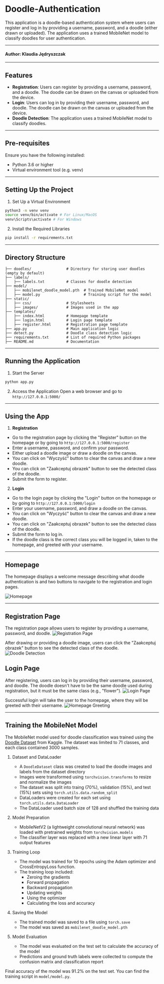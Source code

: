 # Doodle-Authentication
This application is a doodle-based authentication system where users can register and log in by 
providing a username, password, and a doodle (either drawn or uploaded). The application uses a trained MobileNet model to classify doodles for user authentication.

--------
#### Author: Klaudia Jędryszczak

--------
## Features 
- **Registration**: Users can register by providing a username, password, and a doodle. 
The doodle can be drawn on the canvas or uploaded from the device.
- **Login**: Users can log in by providing their username, password, and doodle. 
The doodle can be drawn on the canvas or uploaded from the device.
- **Doodle Detection**: The application uses a trained MobileNet model to classify doodles.
---------

## Pre-requisites
Ensure you have the following installed:
- Python 3.6 or higher
- Virtual environment tool (e.g. venv)
---------

## Setting Up the Project 
1. Set Up a Virtual Environment
```bash
python3 -m venv venv
source venv/bin/activate # For Linux/MacOS 
venv\Scripts\activate # For Windows
```
2. Install the Required Libraries
```bash
pip install -r requirements.txt
```
----------
## Directory Structure
```plaintext
├── doodles/                # Directory for storing user doodles (empty by default)
├── labels/
│   ├── labels.txt          # Classes for doodle detection
├── model/
│   ├── mobilenet_doodle_model.pth  # Trained MobileNet model
│   ├── model.py                    # Training script for the model
├── static/
│   ├── css/                # Stylesheets
│   ├── images/             # Images used in the app
├── templates/
│   ├── index.html          # Homepage template
│   ├── login.html          # Login page template
│   ├── register.html       # Registration page template
├── app.py                  # Main application logic
├── detect.py               # Doodle class detection logic
├── requirements.txt        # List of required Python packages
├── README.md               # Documentation
```
----------
## Running the Application
1. Start the Server
```bash
python app.py
```

2. Access the Application
Open a web browser and go to `http://127.0.0.1:5000/`

--------
## Using the App 
1. **Registration** 
- Go to the registration page by clicking the "Register" button on the homepage or by going to `http://127.0.0.1:5000/register`
- Enter a username, password, and confirm your password.
- Either upload a doodle image or draw a doodle on the canvas.
- You can click on "Wyczyść" button to clear the canvas and draw a new doodle.
- You can click on "Zaakceptuj obrazek" button to see the detected class of the doodle. 
- Submit the form to register.

2. **Login**
- Go to the login page by clicking the "Login" button on the homepage or by going to `http://127.0.0.1:5000/login`
- Enter your username, password, and draw a doodle on the canvas.
- You can click on "Wyczyść" button to clear the canvas and draw a new doodle.
- You can click on "Zaakceptuj obrazek" button to see the detected class of the doodle.
- Submit the form to log in.
- If the doodle class is the correct class you will be logged in, taken to the homepage, and greeted with your username.

--------
## Homepage
The homepage displays a welcome message describing what doodle authentication is 
and two buttons to navigate to the registration and login pages.

![Homepage](/static/images/homepage.png)

--------
## Registration Page
The registration page allows users to register by providing a username, password, and doodle.
![Registration Page](/static/images/register.png)

After drawing or providing a doodle image, users can click the "Zaakceptuj obrazek" button to see the detected class of the doodle.
![Doodle Detection](/static/images/detect.png)

## Login Page
After registering, users can log in by providing their username, password, and doodle. The doodle 
doesn't have to be the same doodle used during registration, but it must be the same class (e.g., "flower").
![Login Page](/static/images/login.png)

Successful login will take the user to the homepage, where they will be greeted with their username.
![Homepage Greeting](/static/images/greet.png)

--------
## Training the MobileNet Model 
The MobileNet model used for doodle classification was trained using the 
[Doodle Dataset](https://www.kaggle.com/datasets/ashishjangra27/doodle-dataset) from Kaggle.
The dataset was limited to 71 classes, and each class contained 3000 samples. 

1. Dataset and DataLoader
   - A `DoodleDataset` class was created to load the doodle images and labels from the dataset directory 
   - Images were transformed using `torchvision.transforms` to resize and normalize the images
   - The dataset was split into traing (70%), validation (15%), and test (15%) sets using `torch.utils.data.random_split`
   - DataLoaders were created for each set using `torch.utils.data.DataLoader`
   - The DataLoader used batch size of 128 and shuffled the training data

2. Model Preparation 
   - MobileNetV2 (a lightweight convolutional neural network) was loaded with pretrained weights from `torchvision.models`
   - The classifier layer was replaced with a new linear layer with 71 output features

3. Training Loop
   - The model was trained for 10 epochs using the Adam optimizer and CrossEntropyLoss function. 
   - The training loop included: 
     - Zeroing the gradients
     - Forward propagation
     - Backward propagation
     - Updating weights
     - Using the optimizer 
     - Calculating the loss and accuracy

4. Saving the Model
   - The trained model was saved to a file using `torch.save` 
   - The model was saved as `mobilenet_doodle_model.pth` 

5. Model Evaluation
   - The model was evaluated on the test set to calculate the accuracy of the model
   - Predictions and ground truth labels were collected to compute the confusion matrix and classification report

Final accuracy of the model was 91.2% on the test set. 
You can find the training script in `model/model.py`. 